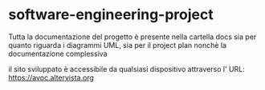 # software-engineering-project

Tutta la documentazione del progetto è presente nella cartella docs sia per quanto riguarda i diagrammi UML, sia per il project plan nonchè la documentazione complessiva

il sito sviluppato è accessibile da qualsiasi dispositivo attraverso l' URL: https://avoc.altervista.org
